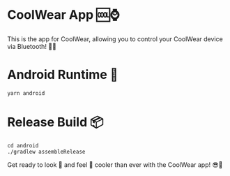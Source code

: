 # CoolWear App 🆒⌚️

This is the app for CoolWear, allowing you to control your CoolWear device via Bluetooth! 🔌📱

# Android Runtime 📱
```
yarn android
```

# Release Build 📦
```
cd android
./gradlew assembleRelease
```

Get ready to look 👀 and feel 🙌 cooler than ever with the CoolWear app! 😎💯